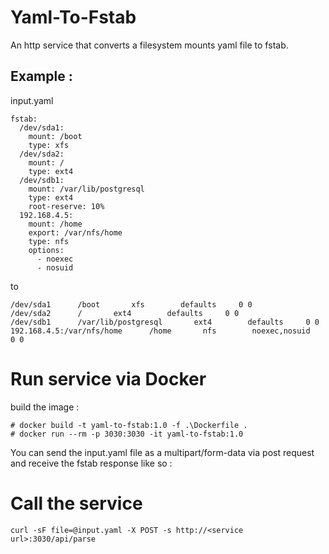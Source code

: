 # Yaml-To-Fstab

An http service that converts a filesystem mounts yaml file to fstab.

## Example :

input.yaml
```
fstab:
  /dev/sda1:
    mount: /boot
    type: xfs
  /dev/sda2:
    mount: /
    type: ext4
  /dev/sdb1:
    mount: /var/lib/postgresql
    type: ext4
    root-reserve: 10%
  192.168.4.5:
    mount: /home
    export: /var/nfs/home
    type: nfs
    options:
      - noexec
      - nosuid
```

to

```
/dev/sda1      /boot       xfs        defaults     0 0
/dev/sda2      /       ext4        defaults     0 0
/dev/sdb1      /var/lib/postgresql       ext4        defaults     0 0
192.168.4.5:/var/nfs/home      /home       nfs        noexec,nosuid     0 0
```

# Run service via Docker

build the image :

```
# docker build -t yaml-to-fstab:1.0 -f .\Dockerfile .
# docker run --rm -p 3030:3030 -it yaml-to-fstab:1.0
```

You can send the input.yaml file as a multipart/form-data via post request and receive the fstab response like so :


# Call the service

```
curl -sF file=@input.yaml -X POST -s http://<service url>:3030/api/parse
```